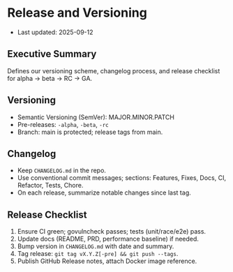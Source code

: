# Release and Versioning

- Last updated: 2025-09-12

## Executive Summary
Defines our versioning scheme, changelog process, and release checklist for alpha → beta → RC → GA.

## Versioning
- Semantic Versioning (SemVer): MAJOR.MINOR.PATCH
- Pre-releases: `-alpha`, `-beta`, `-rc`
- Branch: main is protected; release tags from main.

## Changelog
- Keep `CHANGELOG.md` in the repo.
- Use conventional commit messages; sections: Features, Fixes, Docs, CI, Refactor, Tests, Chore.
- On each release, summarize notable changes since last tag.

## Release Checklist
1) Ensure CI green; govulncheck passes; tests (unit/race/e2e) pass.
2) Update docs (README, PRD, performance baseline) if needed.
3) Bump version in `CHANGELOG.md` with date and summary.
4) Tag release: `git tag vX.Y.Z[-pre] && git push --tags`.
5) Publish GitHub Release notes, attach Docker image reference.

